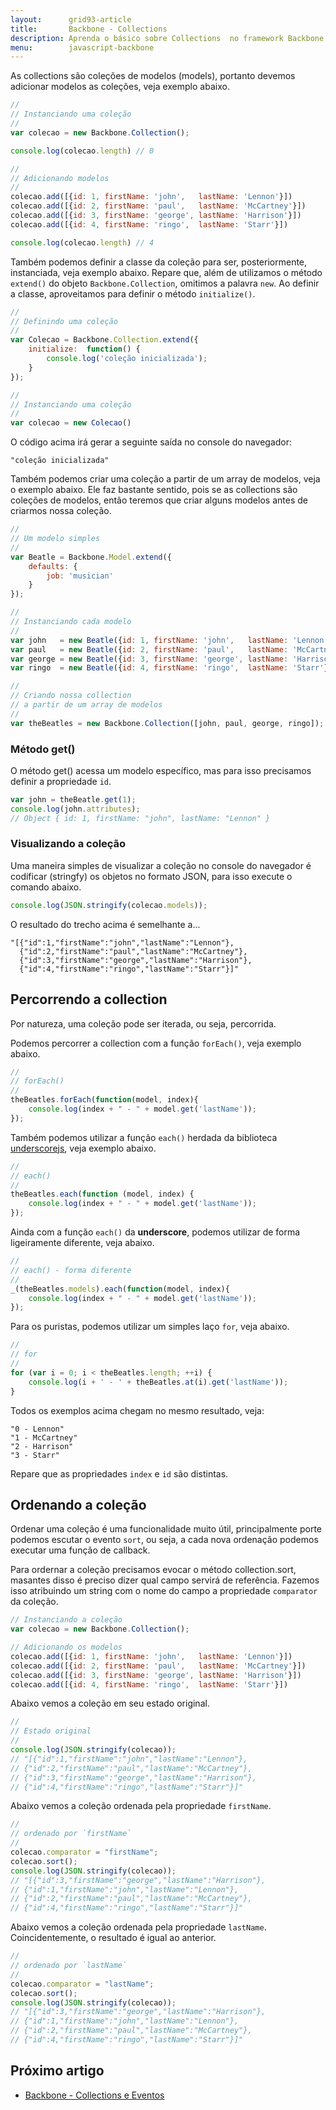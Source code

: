 ```yaml
---
layout:      grid93-article
title:       Backbone - Collections
description: Aprenda o básico sobre Collections  no framework Backbone (javascript)
menu:        javascript-backbone
---
```


As collections são coleções de modelos (models), portanto devemos adicionar modelos as coleções, veja exemplo abaixo.


```javascript
//
// Instanciando uma coleção
//
var colecao = new Backbone.Collection();

console.log(colecao.length) // 0

//
// Adicionando modelos
//
colecao.add([{id: 1, firstName: 'john',   lastName: 'Lennon'}])
colecao.add([{id: 2, firstName: 'paul',   lastName: 'McCartney'}])
colecao.add([{id: 3, firstName: 'george', lastName: 'Harrison'}])
colecao.add([{id: 4, firstName: 'ringo',  lastName: 'Starr'}])

console.log(colecao.length) // 4
```

Também podemos definir a classe da coleção para ser, posteriormente, instanciada, veja exemplo abaixo. Repare que, além
de utilizamos o método `extend()` do objeto `Backbone.Collection`, omitimos a palavra `new`. Ao definir a classe, 
aproveitamos para definir o método `initialize()`.

```javascript
//
// Definindo uma coleção
//
var Colecao = Backbone.Collection.extend({
    initialize:  function() {
        console.log('coleção inicializada');
    }
});

//
// Instanciando uma coleção
//
var colecao = new Colecao()
```
O código acima irá gerar a seguinte saída no console do navegador:

    "coleção inicializada"


Também podemos criar uma coleção a partir de um array de modelos, veja o exemplo abaixo. Ele faz bastante sentido, pois
se as collections são coleções de modelos, então teremos que criar alguns modelos antes de criarmos nossa coleção.


```javascript
//
// Um modelo simples
//
var Beatle = Backbone.Model.extend({
    defaults: {
        job: 'musician'
    }
});

//
// Instanciando cada modelo
//
var john   = new Beatle({id: 1, firstName: 'john',   lastName: 'Lennon'});
var paul   = new Beatle({id: 2, firstName: 'paul',   lastName: 'McCartney'});
var george = new Beatle({id: 3, firstName: 'george', lastName: 'Harrison'});
var ringo  = new Beatle({id: 4, firstName: 'ringo',  lastName: 'Starr'});

//
// Criando nossa collection
// a partir de um array de modelos
//
var theBeatles = new Backbone.Collection([john, paul, george, ringo]);
```


### Método get()

O método get() acessa um modelo específico, mas para isso precisamos definir a propriedade `id`.

```javascript
var john = theBeatle.get(1);
console.log(john.attributes);
// Object { id: 1, firstName: "john", lastName: "Lennon" }
```

### Visualizando a coleção

Uma maneira simples de visualizar a coleção no console do navegador é codificar (stringfy) os objetos no formato JSON,
para isso execute o comando abaixo.

```javascript
console.log(JSON.stringify(colecao.models));
```

O resultado do trecho acima é semelhante a...

    "[{"id":1,"firstName":"john","lastName":"Lennon"},
      {"id":2,"firstName":"paul","lastName":"McCartney"},
      {"id":3,"firstName":"george","lastName":"Harrison"},
      {"id":4,"firstName":"ringo","lastName":"Starr"}]"




Percorrendo a collection
---

Por natureza, uma coleção pode ser iterada, ou seja, percorrida.

Podemos percorrer a collection com a função `forEach()`, veja exemplo abaixo.

```javascript
//
// forEach()
//
theBeatles.forEach(function(model, index){
    console.log(index + " - " + model.get('lastName'));
});
```

Também podemos utilizar a função `each()` herdada da biblioteca [underscorejs](http://underscorejs.org/ "link-externo"), 
veja exemplo abaixo.

```javascript
//
// each()
//
theBeatles.each(function (model, index) {
    console.log(index + " - " + model.get('lastName'));
});
```

Ainda com a função `each()` da __underscore__, podemos utilizar de forma ligeiramente diferente, veja abaixo.

```javascript
//
// each() - forma diferente
//
_(theBeatles.models).each(function(model, index){
    console.log(index + " - " + model.get('lastName'));
});
```

Para os puristas, podemos utilizar um simples laço `for`, veja abaixo.

```javascript
//
// for
//
for (var i = 0; i < theBeatles.length; ++i) {
    console.log(i + ' - ' + theBeatles.at(i).get('lastName'));
}
```

Todos os exemplos acima chegam no mesmo resultado, veja:

    "0 - Lennon"
    "1 - McCartney"
    "2 - Harrison"
    "3 - Starr"

Repare que as propriedades `index` e `id` são distintas.




Ordenando a coleção
---

Ordenar uma coleção é uma funcionalidade muito útil, principalmente porte podemos escutar o evento `sort`, ou seja, a 
cada nova ordenação podemos executar uma função de callback.

Para ordernar a coleção precisamos evocar o método collection.sort, masantes disso é preciso dizer qual campo servirá
de referência. Fazemos isso atribuindo um string com o nome do campo a propriedade `comparator` da coleção.

```javascript
// Instanciando a coleção
var colecao = new Backbone.Collection();

// Adicionando os modelos
colecao.add([{id: 1, firstName: 'john',   lastName: 'Lennon'}])
colecao.add([{id: 2, firstName: 'paul',   lastName: 'McCartney'}])
colecao.add([{id: 3, firstName: 'george', lastName: 'Harrison'}])
colecao.add([{id: 4, firstName: 'ringo',  lastName: 'Starr'}])
```

Abaixo vemos a coleção em seu estado original.

```javascript
//
// Estado original
//
console.log(JSON.stringify(colecao));
// "[{"id":1,"firstName":"john","lastName":"Lennon"},
// {"id":2,"firstName":"paul","lastName":"McCartney"},
// {"id":3,"firstName":"george","lastName":"Harrison"},
// {"id":4,"firstName":"ringo","lastName":"Starr"}]"
```

Abaixo vemos a coleção ordenada pela propriedade `firstName`.

```javascript
//
// ordenado por `firstName`
//
colecao.comparator = "firstName";
colecao.sort();
console.log(JSON.stringify(colecao));
// "[{"id":3,"firstName":"george","lastName":"Harrison"},
// {"id":1,"firstName":"john","lastName":"Lennon"},
// {"id":2,"firstName":"paul","lastName":"McCartney"},
// {"id":4,"firstName":"ringo","lastName":"Starr"}]"


```

Abaixo vemos a coleção ordenada pela propriedade `lastName`. Coincidentemente, o resultado é igual ao anterior.

```javascript
//
// ordenado por `lastName`
//
colecao.comparator = "lastName";
colecao.sort();
console.log(JSON.stringify(colecao));
// "[{"id":3,"firstName":"george","lastName":"Harrison"},
// {"id":1,"firstName":"john","lastName":"Lennon"},
// {"id":2,"firstName":"paul","lastName":"McCartney"},
// {"id":4,"firstName":"ringo","lastName":"Starr"}]"

```



Próximo artigo
--

- [Backbone - Collections e Eventos](/javascript/backbone-collections-eventos/)